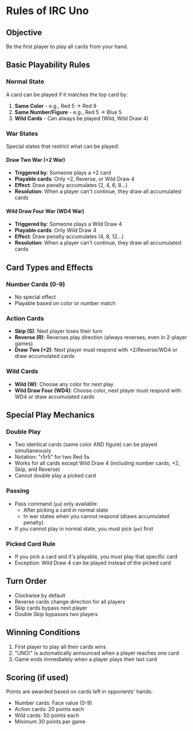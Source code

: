 # Rules of IRC Uno

## Objective
Be the first player to play all cards from your hand.

## Basic Playability Rules

### Normal State
A card can be played if it matches the top card by:
1. **Same Color** - e.g., Red 5 → Red 9
2. **Same Number/Figure** - e.g., Red 5 → Blue 5
3. **Wild Cards** - Can always be played (Wild, Wild Draw 4)

### War States
Special states that restrict what can be played:

#### Draw Two War (+2 War)
- **Triggered by**: Someone plays a +2 card
- **Playable cards**: Only +2, Reverse, or Wild Draw 4
- **Effect**: Draw penalty accumulates (2, 4, 6, 8...)
- **Resolution**: When a player can't continue, they draw all accumulated cards

#### Wild Draw Four War (WD4 War)
- **Triggered by**: Someone plays a Wild Draw 4
- **Playable cards**: Only Wild Draw 4
- **Effect**: Draw penalty accumulates (4, 8, 12...)
- **Resolution**: When a player can't continue, they draw all accumulated cards

## Card Types and Effects

### Number Cards (0-9)
- No special effect
- Playable based on color or number match

### Action Cards
- **Skip (S)**: Next player loses their turn
- **Reverse (R)**: Reverses play direction (always reverses, even in 2-player games)
- **Draw Two (+2)**: Next player must respond with +2/Reverse/WD4 or draw accumulated cards

### Wild Cards
- **Wild (W)**: Choose any color for next play
- **Wild Draw Four (WD4)**: Choose color, next player must respond with WD4 or draw accumulated cards

## Special Play Mechanics

### Double Play
- Two identical cards (same color AND figure) can be played simultaneously
- Notation: "r5r5" for two Red 5s
- Works for all cards except Wild Draw 4 (including number cards, +2, Skip, and Reverse)
- Cannot double play a picked card

### Passing
- Pass command (`pa`) only available:
  - After picking a card in normal state
  - In war states when you cannot respond (draws accumulated penalty)
- If you cannot play in normal state, you must pick (`pe`) first

### Picked Card Rule
- If you pick a card and it's playable, you must play that specific card
- Exception: Wild Draw 4 can be played instead of the picked card

## Turn Order
- Clockwise by default
- Reverse cards change direction for all players
- Skip cards bypass next player
- Double Skip bypasses two players

## Winning Conditions
1. First player to play all their cards wins
2. "UNO!" is automatically announced when a player reaches one card
3. Game ends immediately when a player plays their last card

## Scoring (if used)
Points are awarded based on cards left in opponents' hands:
- Number cards: Face value (0-9)
- Action cards: 20 points each
- Wild cards: 50 points each
- Minimum 30 points per game
